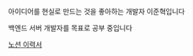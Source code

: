 아이디어를 현실로 만드는 것을 좋아하는 개발자 이준혁입니다

백엔드 서버 개발자를 목표로 공부 중입니다

[노션 이력서](https://sugary-straw-905.notion.site/2dc750e1df0d425d97158eeda97150d9)
